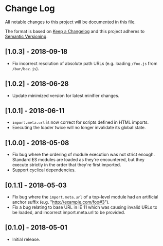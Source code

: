 # Change Log

All notable changes to this project will be documented in this file.

The format is based on [Keep a Changelog](http://keepachangelog.com/)
and this project adheres to [Semantic Versioning](http://semver.org/).

<!-- # Unreleased -->
<!-- Add new, unreleased changes here. -->

## [1.0.3] - 2018-09-18
* Fix incorrect resolution of absolute path URLs (e.g. loading `/foo.js` from
  `/bar/baz.js`).

## [1.0.2] - 2018-06-28
* Update minimized version for latest minifier changes.

## [1.0.1] - 2018-06-11
* `import.meta.url` is now correct for scripts defined in HTML imports.
* Executing the loader twice will no longer invalidate its global state.

## [1.0.0] - 2018-05-08
* Fix bug where the ordering of module execution was not strict enough.
  Standard ES modules are loaded as they're encountered, but they execute
  strictly in the order that they're first imported.
* Support cyclical dependencies.

## [0.1.1] - 2018-05-03
* Fix bug where the `import.meta.url` of a top-level module had an artificial
  anchor suffix (e.g. "http://example.com/foo#3").
* Fix a bug relating to base URL in IE 11 which was causing invalid URLs to be
  loaded, and incorrect import.meta.url to be provided.

## [0.1.0] - 2018-05-01
* Initial release.
